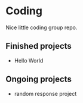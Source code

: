 # Coding
Nice little coding group repo.

## Finished projects

- Hello World

## Ongoing projects

- random response project